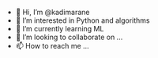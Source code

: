 - 👋 Hi, I’m @kadimarane
- 👀 I’m interested in Python and algorithms
- 🌱 I’m currently learning ML
- 💞️ I’m looking to collaborate on ...
- 📫 How to reach me ...

<!---
kadimarane/kadimarane is a ✨ special ✨ repository because its `README.md` (this file) appears on your GitHub profile.
You can click the Preview link to take a look at your changes.
--->
